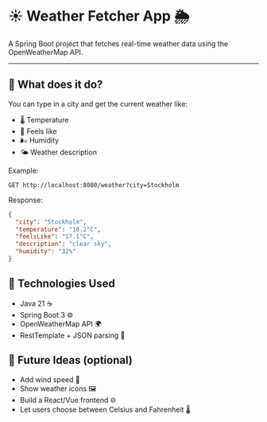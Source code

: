 # ☀️ Weather Fetcher App 🌦️

A Spring Boot project that fetches real-time weather data using the OpenWeatherMap API.

---

## 🚀 What does it do?

You can type in a city and get the current weather like:
- 🌡️ Temperature
- 🧊 Feels like
- 🌬️ Humidity
- 🌤️ Weather description

Example:
```
GET http://localhost:8080/weather?city=Stockholm
```

Response:
```json
{
  "city": "Stockholm",
  "temperature": "18.2°C",
  "feelsLike": "17.1°C",
  "description": "clear sky",
  "humidity": "32%"
}
```

## 🧰 Technologies Used

- Java 21 ☕
- Spring Boot 3 ⚙️
- OpenWeatherMap API 🌍
- RestTemplate + JSON parsing 🧾

## 🧸 Future Ideas (optional)

- Add wind speed 💨
- Show weather icons 🖼️
- Build a React/Vue frontend 🌐
- Let users choose between Celsius and Fahrenheit 🌡️
